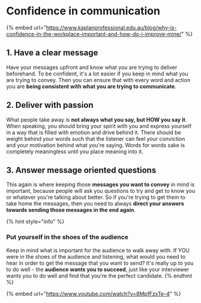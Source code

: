 # Confidence in communication

{% embed url="https://www.kaplanprofessional.edu.au/blog/why-is-confidence-in-the-workplace-important-and-how-do-i-improve-mine/" %}

## 1. Have a clear message

Have your messages upfront and know what you are trying to deliver beforehand. To be confident, it's a lot easier if you keep in mind what you are trying to convey. Then you can ensure that with every word and action you are **being consistent with what you are trying to communicate**.

## 2. Deliver with passion

What people take away is **not always what you say, but HOW you say it**. When speaking, you should bring your spirit with you and express yourself in a way that is filled with emotion and drive behind it. There should be weight behind your words such that the listener can feel your conviction and your motivation behind what you're saying. Words for words sake is completely meaningless until you place meaning into it.

## 3. Answer message oriented questions

This again is where keeping those **messages you want to convey** in mind is important, because people will ask you questions to try and get to know you or whatever you're talking about better. So if you're trying to get them to take home the messages, then you need to always **direct your answers towards sending those messages in the end again**.

{% hint style="info" %}
### **Put yourself in the shoes of the audience**

Keep in mind what is important for the audience to walk away with. If YOU were in the shoes of the audience and listening, what would you need to hear in order to get the message that you want to send? It's really up to you to do well - the **audience wants you to succeed**, just like your interviewer wants you to do well and find that you're the perfect candidate.
{% endhint %}

{% embed url="https://www.youtube.com/watch?v=8MpfFzxTe-4" %}


